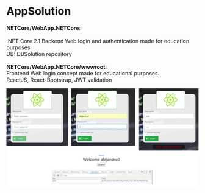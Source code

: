# AppSolution

<b>NETCore/WebApp.NETCore</b>:</br></br>
 .NET Core 2.1
 Backend Web login and authentication made for education purposes.</br>
 DB: DBSolution repository
</br></br>
<b>NETCore/WebApp.NETCore/wwwroot</b>:
</br>
Frontend Web login concept made for educational purposes.</br>
ReactJS, React-Bootstrap, JWT validation


![promisechains](https://github.com/domkris/files/blob/master/web_api_short.png?raw=true)
</br>

